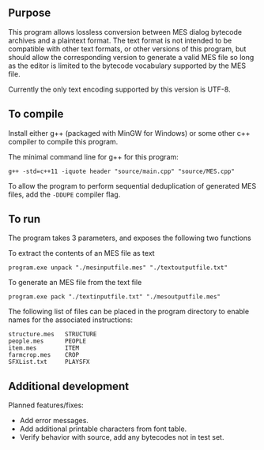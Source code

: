 ## Purpose
This program allows lossless conversion between MES dialog bytecode archives and a plaintext format.
The text format is not intended to be compatible with other text formats, or other versions of this program,
but should allow the corresponding version to generate a valid MES file so long as the editor is limited
to the bytecode vocabulary supported by the MES file.

Currently the only text encoding supported by this version is UTF-8.

## To compile
Install either g++ (packaged with MinGW for Windows) or some other c++ compiler to compile this program.

The minimal command line for g++ for this program:
```
g++ -std=c++11 -iquote header "source/main.cpp" "source/MES.cpp"
```

To allow the program to perform sequential deduplication of generated MES files,
add the `-DDUPE` compiler flag.

## To run
The program takes 3 parameters, and exposes the following two functions

To extract the contents of an MES file as text
```
program.exe unpack "./mesinputfile.mes" "./textoutputfile.txt"
```

To generate an MES file from the text file
```
program.exe pack "./textinputfile.txt" "./mesoutputfile.mes"
```

The following list of files can be placed in the program directory to enable names for the associated instructions:

```
structure.mes   STRUCTURE
people.mes      PEOPLE
item.mes        ITEM
farmcrop.mes    CROP
SFXList.txt     PLAYSFX
```

## Additional development

Planned features/fixes:
- Add error messages.
- Add additional printable characters from font table.
- Verify behavior with source, add any bytecodes not in test set.